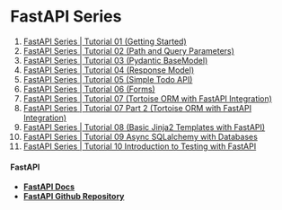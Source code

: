 # FastAPI Series

1. [FastAPI Series | Tutorial 01 (Getting Started)](https://www.youtube.com/watch?v=tKL6wEqbyNs)
2. [FastAPI Series | Tutorial 02 (Path and Query Parameters)](https://www.youtube.com/watch?v=uldt_GTvZFI)
3. [FastAPI Series | Tutorial 03 (Pydantic BaseModel)](https://www.youtube.com/watch?v=ZZhBIyXbY4I)
4. [FastAPI Series | Tutorial 04 (Response Model)](https://www.youtube.com/watch?v=0QpdG01CcLY)
5. [FastAPI Series | Tutorial 05 (Simple Todo API)](https://youtu.be/xq3IhXROGJU)
6. [FastAPI Series | Tutorial 06 (Forms)](https://www.youtube.com/watch?v=rxS2_wOkbhE)
7. [FastAPI Series | Tutorial 07 (Tortoise ORM with FastAPI Integration)](https://youtu.be/JDoS-YSlH-o)
8. [FastAPI Series | Tutorial 07 Part 2 (Tortoise ORM with FastAPI Integration)](https://youtu.be/IK3X4R0KIQs)
9. [FastAPI Series | Tutorial 08 (Basic Jinja2 Templates with FastAPI)](https://youtu.be/hCMNST2BKpU)
10. [FastAPI Series | Tutorial 09 Async SQLalchemy with Databases](https://youtu.be/tplFMhr1HPI)
11. [FastAPI Series | Tutorial 10 Introduction to Testing with FastAPI](https://youtu.be/J7wh5iCydDI)
#### FastAPI

* **[FastAPI Docs](https://fastapi.tiangolo.com)**
* **[FastAPI Github Repository](https://github.com/tiangolo/fastapi)**


